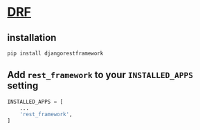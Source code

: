 # [DRF](https://www.django-rest-framework.org/#installation)

## installation

```bash
pip install djangorestframework
```

## Add `rest_framework` to your `INSTALLED_APPS` setting

```python
INSTALLED_APPS = [
    ...
    'rest_framework',
]
```
